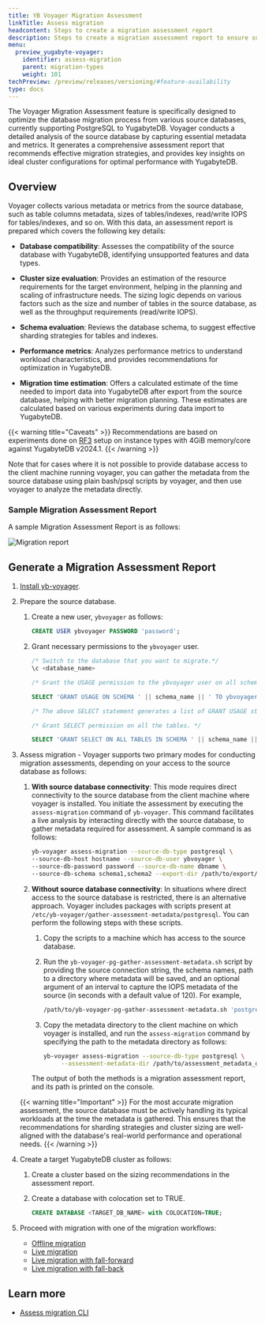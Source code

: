 ```yaml
---
title: YB Voyager Migration Assessment
linkTitle: Assess migration
headcontent: Steps to create a migration assessment report
description: Steps to create a migration assessment report to ensure successful migration using YugabyteDB Voyager.
menu:
  preview_yugabyte-voyager:
    identifier: assess-migration
    parent: migration-types
    weight: 101
techPreview: /preview/releases/versioning/#feature-availability
type: docs
---
```


The Voyager Migration Assessment feature is specifically designed to optimize the database migration process from various source databases, currently supporting PostgreSQL to YugabyteDB. Voyager conducts a detailed analysis of the source database by capturing essential metadata and metrics. It generates a comprehensive assessment report that recommends effective migration strategies, and provides key insights on ideal cluster configurations for optimal performance with YugabyteDB.

## Overview

Voyager collects various metadata or metrics from the source database, such as table columns metadata, sizes of tables/indexes, read/write IOPS for tables/indexes, and so on. With this data, an assessment report is prepared which covers the following key details:

- **Database compatibility**: Assesses the compatibility of the source database with YugabyteDB, identifying unsupported features and data types.

- **Cluster size evaluation**: Provides an estimation of the resource requirements for the target environment, helping in the planning and scaling of infrastructure needs. The sizing logic depends on various factors such as the size and number of tables in the source database, as well as the throughput requirements (read/write IOPS).

- **Schema evaluation**: Reviews the database schema, to suggest effective sharding strategies for tables and indexes.

- **Performance metrics**: Analyzes performance metrics to understand workload characteristics, and provides recommendations for optimization in YugabyteDB.

- **Migration time estimation**: Offers a calculated estimate of the time needed to import data into YugabyteDB after export from the source database, helping with better migration planning. These estimates are calculated based on various experiments during data import to YugabyteDB.

{{< warning title="Caveats" >}}
Recommendations are based on experiments done on [RF3](../../../architecture/docdb-replication/replication/#replication-factor) setup on instance types with 4GiB memory/core against YugabyteDB v2024.1.
{{< /warning >}}

Note that for cases where it is not possible to provide database access to the client machine running voyager, you can gather the metadata from the source database using plain bash/psql scripts by voyager, and then use voyager to analyze the metadata directly.

### Sample Migration Assessment Report

A sample Migration Assessment Report is as follows:

![Migration report](/images/migrate/assess-migration.jpg)

## Generate a Migration Assessment Report

1. [Install yb-voyager](../../install-yb-voyager/).
1. Prepare the source database.

    1. Create a new user, `ybvoyager` as follows:

        ```sql
        CREATE USER ybvoyager PASSWORD 'password';
        ```

    1. Grant necessary permissions to the `ybvoyager` user.

        ```sql
        /* Switch to the database that you want to migrate.*/
        \c <database_name>

        /* Grant the USAGE permission to the ybvoyager user on all schemas of the database.*/

        SELECT 'GRANT USAGE ON SCHEMA ' || schema_name || ' TO ybvoyager;' FROM information_schema.schemata; \gexec

        /* The above SELECT statement generates a list of GRANT USAGE statements which are then executed by psql because of the \gexec switch. The \gexec switch works for PostgreSQL v9.6 and later. For older versions, you'll have to manually execute the GRANT USAGE ON SCHEMA schema_name TO ybvoyager statement, for each schema in the source PostgreSQL database. */

        /* Grant SELECT permission on all the tables. */

        SELECT 'GRANT SELECT ON ALL TABLES IN SCHEMA ' || schema_name || ' TO ybvoyager;' FROM information_schema.schemata; \gexec
        ```

1. Assess migration - Voyager supports two primary modes for conducting migration assessments, depending on your access to the source database as follows:

    1. **With source database connectivity**: This mode requires direct connectivity to the source database from the client machine where voyager is installed. You initiate the assessment by executing the `assess-migration` command of `yb-voyager`. This command facilitates a live analysis by interacting directly with the source database, to gather metadata required for assessment. A sample command is as follows:

        ```sh
        yb-voyager assess-migration --source-db-type postgresql \
        --source-db-host hostname --source-db-user ybvoyager \
        --source-db-password password --source-db-name dbname \
        --source-db-schema schema1,schema2 --export-dir /path/to/export/dir
        ```

    1. **Without source database connectivity**: In situations where direct access to the source database is restricted, there is an alternative approach. Voyager includes packages with scripts present at `/etc/yb-voyager/gather-assessment-metadata/postgresql`. You can perform the following steps with these scripts.

        1. Copy the scripts to a machine which has access to the source database.
        1. Run the `yb-voyager-pg-gather-assessment-metadata.sh` script by providing the source connection string, the schema names, path to a directory where metadata will be saved, and an optional argument of an interval to capture the IOPS metadata of the source (in seconds with a default value of 120). For example,

            ```sh
            /path/to/yb-voyager-pg-gather-assessment-metadata.sh 'postgresql://ybvoyager@host:port/dbname' 'schema1|schema2' '/path/to/assessment_metadata_dir' '60'
            ```

        1. Copy the metadata directory to the client machine on which voyager is installed, and run the `assess-migration` command by specifying the path to the metadata directory as follows:

            ```sh
            yb-voyager assess-migration --source-db-type postgresql \
                 --assessment-metadata-dir /path/to/assessment_metadata_dir --export-dir /path/to/export/dir
            ```

        The output of both the methods is a migration assessment report, and its path is printed on the console.

      {{< warning title="Important" >}}
For the most accurate migration assessment, the source database must be actively handling its typical workloads at the time the metadata is gathered. This ensures that the recommendations for sharding strategies and cluster sizing are well-aligned with the database's real-world performance and operational needs.
      {{< /warning >}}

1. Create a target YugabyteDB cluster as follows:

    1. Create a cluster based on the sizing recommendations in the assessment report.
    1. Create a database with colocation set to TRUE.

        ```sql
        CREATE DATABASE <TARGET_DB_NAME> with COLOCATION=TRUE;
        ```

1. Proceed with migration with one of the migration workflows:

    - [Offline migration](../../migrate/migrate-steps/)
    - [Live migration](../../migrate/live-migrate/)
    - [Live migration with fall-forward](../../migrate/live-fall-forward/)
    - [Live migration with fall-back](../../migrate/live-fall-back/)

## Learn more

- [Assess migration CLI](../../reference/assess-migration/)